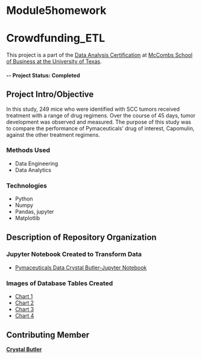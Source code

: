 # Module5homework
# Crowdfunding_ETL
This project is a part of the [Data Analysis Certification](https://techbootcamps.utexas.edu/data/landing/?s=Google-Brand&msg_cv_scta=4&msg_cv_stbn=1&msg_cv_fcta=1&fqvar1=3&pkw=university%20of%20texas%20austin%20data%20analytics&pcrid=494647937716&pmt=e&utm_source=google&utm_medium=cpc&utm_campaign=GGL%7CUT-AUSTIN%7CSEM%7CDATA%7C-%7CONL%7CTIER-1%7CALL%7CBRD%7CEXACT%7CPrimary%7CGeneral&utm_term=university%20of%20texas%20austin%20data%20analytics&s=google&k=university%20of%20texas%20austin%20data%20analytics&utm_adgroupid=111053343001&utm_locationphysicalms=9028263&utm_matchtype=e&utm_network=g&utm_device=c&utm_content=494647937716&utm_placement=&gclid=Cj0KCQiAic6eBhCoARIsANlox86ZRMbn2yw89RYAmvfQUmOuseaAZuSEgQa6L4hNKU_1DCzj_tXg7n8aAjnLEALw_wcB&gclsrc=aw.ds) at [McCombs School of Business at the University of Texas](https://www.mccombs.utexas.edu/).

#### -- Project Status: Completed

## Project Intro/Objective
In this study, 249 mice who were identified with SCC tumors received treatment with a range of drug regimens. Over the course of 45 days, tumor development was observed and measured. The purpose of this study was to compare the performance of Pymaceuticals’ drug of interest, Capomulin, against the other treatment regimens.

### Methods Used
* Data Engineering
* Data Analytics


### Technologies

* Python
* Numpy
* Pandas, jupyter
* Matplotlib

## Description of Repository Organization

### Jupyter Notebook Created to Transform Data
* [Pymaceuticals Data Crystal Butler-Jupyter Notebook](https://github.com/cmbutler83/Module5homework/blob/main/Pymaceuticals/pymaceuticals_starter.ipynb)


### Images of Database Tables Created
* [Chart 1](https://github.com/cmbutler83/Module5homework/blob/main/Mouse%20Data%20Chart%201.png)
* [Chart 2](https://github.com/cmbutler83/Module5homework/blob/main/Mouse%20Data%20Chart%202.png)
* [Chart 3](https://github.com/cmbutler83/Module5homework/blob/main/Mouse%20Data%20Chart%203.png)
* [Chart 4](https://github.com/cmbutler83/Module5homework/blob/main/Mouse%20Data%20Chart%204.png)

## Contributing Member

**[Crystal Butler](https://github.com/cmbutler83)**
